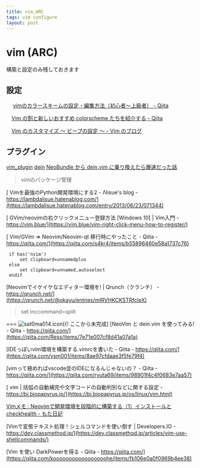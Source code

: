 ```yaml
---
title: vim_ARC
tags: vim configure
layout: post
---
```

# vim (ARC)
構築と設定のみ残しておきます
## 設定
　 [vimのカラースキームの設定・編集方法（初心者〜上級者） - Qiita](https://qiita.com/sff1019/items/3f73856b78d7fa2731c7#1-%E8%87%AA%E5%88%86%E3%81%AEpc%E4%B8%8A%E3%81%AB%E3%83%80%E3%82%A6%E3%83%B3%E3%83%AD%E3%83%BC%E3%83%89%E3%81%97%E3%81%A6%E4%BD%BF%E7%94%A8)

　[Vim の割と新しいおすすめ colorscheme たちを紹介する - Qiita](https://qiita.com/lesguillemets/items/f4cdf359a89585ad1324)

　[Vim のカスタマイズ 〜 ビープの設定 〜 - Vim のブログ](http://vimblog.hatenablog.com/entry/vimrc_set_bell_options)

## プラグイン
  [vim_plugin](scrapbox.io/sat0ma014/vim_plugin)
  [dein](scrapbox.io/sat0ma014/dein)
  [ NeoBundle から dein.vim に乗り換えたら爆速だった話](https://qiita.com/delphinus/items/00ff2c0ba972c6e41542)

>vimのパッケージ管理

[ Vimを最強のPython開発環境にする2 - Λlisue's blog - https://lambdalisue.hatenablog.com/](https://lambdalisue.hatenablog.com/entry/2013/06/23/071344)

[ GVim/neovimの右クリックメニュー登録方法 \[Windows 10\] | Vim入門 - https://vim.blue/](https://vim.blue/vim-right-click-menu-how-to-register/)


[ Vim/GVim => Neovim/Neovim-qt 移行時にやったこと - Qiita - https://qiita.com/](https://qiita.com/s4kr4/items/b55896460e58a1737c76)
```vimscript: ~/.config/nvic/init.vim
 if has('nvim')
     set clipboard=unnamedplus
 else
     set clipboard=unnamed,autoselect
 endif
```

[Neovimでイケイケなエディター環境を! | Qrunch（クランチ） - https://qrunch.net/](https://qrunch.net/@okayu/entries/mIRVHKCKSTRfcleX) 

 > set inccommand=split

===
![sat0ma014.icon](scrapbox.io/sat0ma014.icon)[{! ここから未完成]
[NeoVim と dein.vim を使ってみる! - Qiita - https://qiita.com/](https://qiita.com/Ress/items/7e71e007cf8d41a07a1a)

[IDEっぽいvim環境を構築する.vimrcを書いた - Qiita - https://qiita.com/](https://qiita.com/ysm001/items/8ae97cfdaae3f5fe79f4) 

[vimって極めればvscode並のIDEになるんじゃないの？ - Qiita - https://qiita.com/](https://qiita.com/ryuta69/items/98901f4c4f0683e7aa57) 

[ vim | 括弧の自動補完や文字コードの自動判別などに関する設定 - https://bi.biopapyrus.jp/](https://bi.biopapyrus.jp/os/linux/vim.html)

[Vimメモ : Neovimで開発環境を段階的に構築する（1）インストールとcheckhealth - もた日記](https://wonderwall.hatenablog.com/entry/2019/07/28/230000)


[Vimで変態テキスト処理！シェルコマンドを使い倒す | Developers.IO - https://dev.classmethod.jp/](https://dev.classmethod.jp/articles/vim-use-shellcommands/)

[Vim を使い DarkPowerを得る - Qiita - https://qiita.com/](https://qiita.com/kooooooooooooooooohe/items/fb106e0a0f0969b4ee38)
